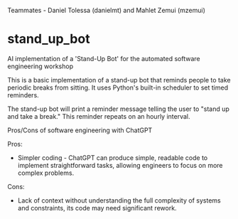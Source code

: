 Teammates - Daniel Tolessa (danielmt) and Mahlet Zemui (mzemui)
# stand_up_bot
AI implementation of a 'Stand-Up Bot' for the automated software engineering workshop

This is a basic implementation of a stand-up bot that reminds people to take periodic breaks from sitting. It uses Python's built-in scheduler to set timed reminders.

The stand-up bot will print a reminder message telling the user to "stand up and take a break." This reminder repeats on an hourly interval.

Pros/Cons of software engineering with ChatGPT

Pros:
  - Simpler coding - ChatGPT can produce simple, readable code to implement straightforward tasks, allowing engineers to focus on more complex problems.

Cons:
   - Lack of context without understanding the full complexity of systems and constraints, its code may need significant rework.
